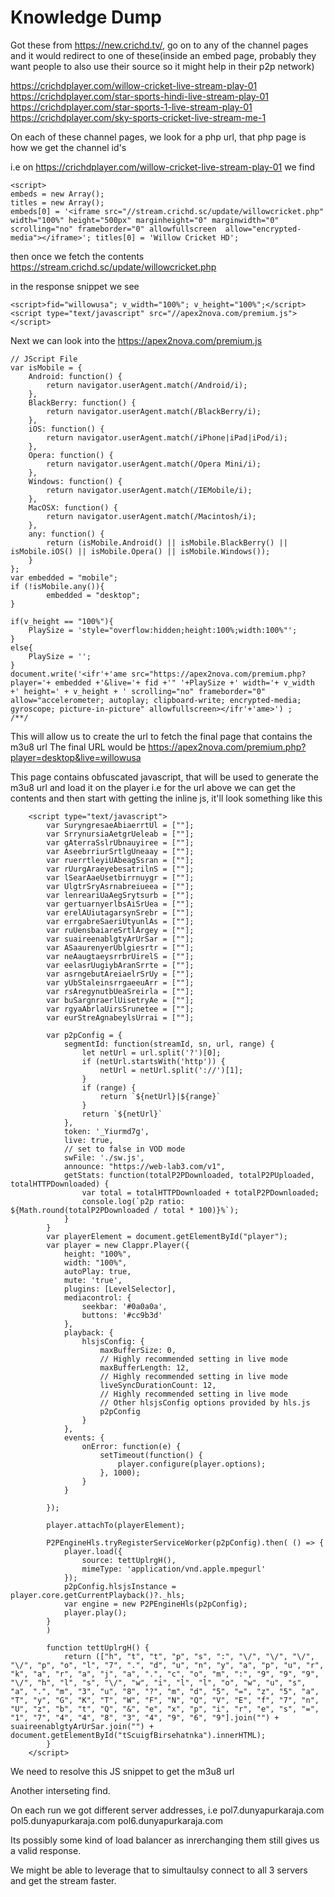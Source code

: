 # Knowledge Dump
Got these from https://new.crichd.tv/, go on to any of the channel pages and it would redirect to one of these(inside an embed page, probably they want people to also use their source so it might help in their p2p network)

https://crichdplayer.com/willow-cricket-live-stream-play-01
https://crichdplayer.com/star-sports-hindi-live-stream-play-01
https://crichdplayer.com/star-sports-1-live-stream-play-01
https://crichdplayer.com/sky-sports-cricket-live-stream-me-1

On each of these channel pages, we look for a php url, that php page is how we get the channel id's

i.e on https://crichdplayer.com/willow-cricket-live-stream-play-01
we find
```
<script>
embeds = new Array();
titles = new Array();
embeds[0] = '<iframe src="//stream.crichd.sc/update/willowcricket.php" width="100%" height="500px" marginheight="0" marginwidth="0" scrolling="no" frameborder="0" allowfullscreen  allow="encrypted-media"></iframe>'; titles[0] = 'Willow Cricket HD'; 
```

then once we fetch the contents https://stream.crichd.sc/update/willowcricket.php

in the response snippet we see
```
<script>fid="willowusa"; v_width="100%"; v_height="100%";</script><script type="text/javascript" src="//apex2nova.com/premium.js"></script>
```

Next we can look into the https://apex2nova.com/premium.js
```
// JScript File
var isMobile = {
    Android: function() {
        return navigator.userAgent.match(/Android/i);
    },
    BlackBerry: function() {
        return navigator.userAgent.match(/BlackBerry/i);
    },
    iOS: function() {
        return navigator.userAgent.match(/iPhone|iPad|iPod/i);
    },
    Opera: function() {
        return navigator.userAgent.match(/Opera Mini/i);
    },
    Windows: function() {
        return navigator.userAgent.match(/IEMobile/i);
    },
    MacOSX: function() {
        return navigator.userAgent.match(/Macintosh/i);
    },	
    any: function() {
        return (isMobile.Android() || isMobile.BlackBerry() || isMobile.iOS() || isMobile.Opera() || isMobile.Windows());
    }
};
var embedded = "mobile";
if (!isMobile.any()){
        embedded = "desktop";
}

if(v_height == "100%"){
    PlaySize = 'style="overflow:hidden;height:100%;width:100%"';
}
else{
    PlaySize = '';
}
document.write('<ifr'+'ame src="https://apex2nova.com/premium.php?player='+ embedded +'&live='+ fid +'" '+PlaySize +' width='+ v_width +' height=' + v_height + ' scrolling="no" frameborder="0" allow="accelerometer; autoplay; clipboard-write; encrypted-media; gyroscope; picture-in-picture" allowfullscreen></ifr'+'ame>') ;
/**/
```

This will allow us to create the url to fetch the final page that contains the m3u8 url
The final URL  would be 
https://apex2nova.com/premium.php?player=desktop&live=willowusa

This page contains obfuscated javascript, that will be used to generate the m3u8 url and load it on the player
i.e for the url above we can get the contents and then start with getting the inline js, it'll look something like this

```
    <script type="text/javascript">
        var SuryngresaeAbiaerrtUl = [""];
        var SrrynursiaAetgrUeleab = [""];
        var gAterraSslrUbnauyiree = [""];
        var AseebrriurSrtlgUneaay = [""];
        var ruerrtleyiUAbeagSsran = [""];
        var rUurgAraeyebesatrilnS = [""];
        var lSearAaeUsetbirrnuygr = [""];
        var UlgtrSryAsrnabreiueea = [""];
        var lenreariUaAegSrytsurb = [""];
        var gertuarnyerlbsAiSrUea = [""];
        var erelAUiutagarsynSrebr = [""];
        var errgabreSaeriUtyunlAs = [""];
        var ruUensbaiareSrtlArgey = [""];
        var suaireenablgtyArUrSar = [""];
        var ASaaurenyerUblgiesrtr = [""];
        var neAaugtaeysrrbrUirelS = [""];
        var eelasrUugiybAranSrrte = [""];
        var asrngebutAreiaelrSrUy = [""];
        var yUbStaleinsrrgaeeuArr = [""];
        var rsAregynutbUeaSreirla = [""];
        var buSargnraerlUisetryAe = [""];
        var rgyaAbrlaUirsSrunetee = [""];
        var eurStreAgnabeylsUrrai = [""];

        var p2pConfig = {
            segmentId: function(streamId, sn, url, range) {
                let netUrl = url.split('?')[0];
                if (netUrl.startsWith('http')) {
                    netUrl = netUrl.split('://')[1];
                }
                if (range) {
                    return `${netUrl}|${range}`
                }
                return `${netUrl}`
            },
            token: '_Yiurmd7g',
            live: true,
            // set to false in VOD mode
            swFile: './sw.js',
            announce: "https://web-lab3.com/v1",
            getStats: function(totalP2PDownloaded, totalP2PUploaded, totalHTTPDownloaded) {
                var total = totalHTTPDownloaded + totalP2PDownloaded;
                console.log(`p2p ratio: ${Math.round(totalP2PDownloaded / total * 100)}%`);
            }
        }
        var playerElement = document.getElementById("player");
        var player = new Clappr.Player({
            height: "100%",
            width: "100%",
            autoPlay: true,
            mute: 'true',
            plugins: [LevelSelector],
            mediacontrol: {
                seekbar: '#0a0a0a',
                buttons: '#cc9b3d'
            },
            playback: {
                hlsjsConfig: {
                    maxBufferSize: 0,
                    // Highly recommended setting in live mode
                    maxBufferLength: 12,
                    // Highly recommended setting in live mode
                    liveSyncDurationCount: 12,
                    // Highly recommended setting in live mode
                    // Other hlsjsConfig options provided by hls.js
                    p2pConfig
                }
            },
            events: {
                onError: function(e) {
                    setTimeout(function() {
                        player.configure(player.options);
                    }, 1000);
                }
            }

        });

        player.attachTo(playerElement);

        P2PEngineHls.tryRegisterServiceWorker(p2pConfig).then( () => {
            player.load({
                source: tettUplrgH(),
                mimeType: 'application/vnd.apple.mpegurl'
            });
            p2pConfig.hlsjsInstance = player.core.getCurrentPlayback()?._hls;
            var engine = new P2PEngineHls(p2pConfig);
            player.play();
        }
        )

        function tettUplrgH() {
            return (["h", "t", "t", "p", "s", ":", "\/", "\/", "\/", "\/", "p", "o", "l", "7", ".", "d", "u", "n", "y", "a", "p", "u", "r", "k", "a", "r", "a", "j", "a", ".", "c", "o", "m", ":", "9", "9", "9", "\/", "h", "l", "s", "\/", "w", "i", "l", "l", "o", "w", "u", "s", "a", ".", "m", "3", "u", "8", "?", "m", "d", "5", "=", "z", "5", "a", "T", "y", "G", "K", "T", "W", "F", "N", "Q", "V", "E", "f", "7", "n", "U", "z", "b", "t", "Q", "&", "e", "x", "p", "i", "r", "e", "s", "=", "1", "7", "4", "4", "8", "3", "4", "9", "6", "9"].join("") + suaireenablgtyArUrSar.join("") + document.getElementById("tScuigfBirsehatnka").innerHTML);
        }
    </script>
```
We need to resolve this JS snippet to get the m3u8 url

Another interseting find.

On each run we got different server addresses, i.e 
pol7.dunyapurkaraja.com
pol5.dunyapurkaraja.com
pol6.dunyapurkaraja.com

Its possibly some kind of load balancer as inrerchanging them still gives us a valid response.

We might be able to leverage that to simultaulsy connect to all 3 servers and get the stream faster.